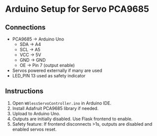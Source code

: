 # Arduino Setup for Servo PCA9685

## Connections
- PCA9685 → Arduino Uno
  - SDA → A4
  - SCL → A5
  - VCC → 5V
  - GND → GND
  - OE → Pin 7 (output enable)
- Servos powered externally if many are used
- LED_PIN 13 used as safety indicator

## Instructions
1. Open `W8lessServoController.ino` in Arduino IDE.
2. Install Adafruit PCA9685 library if needed.
3. Upload to Arduino Uno.
4. Outputs are initially disabled. Use Flask frontend to enable.
5. Safety feature: If frontend disconnects >1s, outputs are disabled and enabled servos reset.
